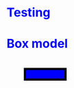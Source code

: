 # Testing 
<!DOCTYPE HTML>
<html>
<head> 
<meta charset="utf-8">
<title> box model </title>
<style>
* {box-sizing: border-box;}
h1 {color: blue;}
body{ backgroundcolor: grey;}
#box{  width: 100;
       height: 30px;
       padding: 10px;
       border: 5px solid black;
       margin: 40px;
    background-color: blue;
    overflow: auto;}
p { color: green; } 
</style>
</head>
  
<body> 
<h1> Box model </h1>
 <div id="box"> <p> This is a content within a box model sample. i trust that Allah will make me successful in this new field i have decided to embark on, i will give it my best and push to emerge successful. This is a content within a box model sample. i trust that Allah will make me successful in this new field i have decided to embark on, i will give it my best and push to emerge successful.</p>
 </div>
</body>
</html>
